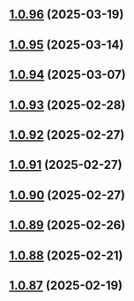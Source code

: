 ## [1.0.96](https://github.com/binary-braids/github-actions-runner/compare/v1.0.95...v1.0.96) (2025-03-19)



## [1.0.95](https://github.com/binary-braids/github-actions-runner/compare/v1.0.94...v1.0.95) (2025-03-14)



## [1.0.94](https://github.com/binary-braids/github-actions-runner/compare/v1.0.93...v1.0.94) (2025-03-07)



## [1.0.93](https://github.com/binary-braids/github-actions-runner/compare/v1.0.92...v1.0.93) (2025-02-28)



## [1.0.92](https://github.com/binary-braids/github-actions-runner/compare/v1.0.91...v1.0.92) (2025-02-27)



## [1.0.91](https://github.com/binary-braids/github-actions-runner/compare/v1.0.90...v1.0.91) (2025-02-27)



## [1.0.90](https://github.com/binary-braids/github-actions-runner/compare/v1.0.89...v1.0.90) (2025-02-27)



## [1.0.89](https://github.com/binary-braids/github-actions-runner/compare/v1.0.88...v1.0.89) (2025-02-26)



## [1.0.88](https://github.com/binary-braids/github-actions-runner/compare/v1.0.87...v1.0.88) (2025-02-21)



## [1.0.87](https://github.com/binary-braids/github-actions-runner/compare/v1.0.86...v1.0.87) (2025-02-19)



